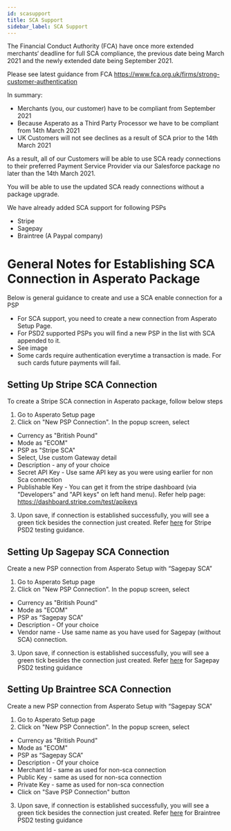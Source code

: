 ```yaml
---
id: scasupport
title: SCA Support
sidebar_label: SCA Support
---
```


The Financial Conduct Authority (FCA) have once more extended merchants‘ deadline for full SCA compliance, the previous date being March 2021 and the newly extended date being September 2021.
 
Please see latest guidance from FCA
https://www.fca.org.uk/firms/strong-customer-authentication
 
In summary:
+ Merchants (you, our customer) have to be compliant from September 2021
+ Because Asperato as a Third Party Processor we have to be compliant from 14th March 2021
+ UK Customers will not see declines as a result of SCA prior to the 14th March 2021
 
As a result, all of our Customers will be able to use SCA ready connections to their preferred Payment Service Provider via our Salesforce package no later than the 14th March 2021.
 
You will be able to use the updated SCA ready connections without a package upgrade.

We have already added SCA support for following PSPs
+ Stripe
+ Sagepay
+ Braintree (A Paypal company)

# General Notes for Establishing SCA Connection in Asperato Package
Below is general guidance to create and use a SCA enable connection for a PSP
+ For SCA support, you need to create a new connection from Asperato Setup Page.
+ For PSD2 supported PSPs you will find a new PSP in the list with SCA appended to it.
+ See image 
+ Some cards require authentication everytime a transaction is made. For such cards future payments will fail.

## Setting Up Stripe SCA Connection
To create a Stripe SCA connection in Asperato package, follow below steps
1. Go to Asperato Setup page
2. Click on "New PSP Connection". In the popup screen, select
+ Currency as "British Pound"
+ Mode as "ECOM"
+ PSP as "Stripe SCA"
+ Select, Use custom Gateway detail
+ Description - any of your choice
+ Secret API Key - Use same API key as you were using earlier for non Sca connection
+ Publishable Key - You can get it from the stripe dashboard (via "Developers" and "API keys" on left hand menu). Refer help page: https://dashboard.stripe.com/test/apikeys 
3. Upon save, if connection is established successfully, you will see a green tick besides the connection just created.
Refer [here](https://stripe.com/docs/testing) for Stripe PSD2 testing guidance.

## Setting Up Sagepay SCA Connection
Create a new PSP connection from Asperato Setup with “Sagepay SCA”
1. Go to Asperato Setup page
2. Click on "New PSP Connection". In the popup screen, select
+ Currency as "British Pound"
+ Mode as "ECOM"
+ PSP as “Sagepay SCA”
+ Description - Of your choice
+ Vendor name - Use same name as you have used for Sagepay (without SCA) connection.
3. Upon save, if connection is established successfully, you will see a green tick besides the connection just created.
Refer [here](https://www.opayo.co.uk/support/12/36/test-card-details-for-your-test-transactions) for Sagepay PSD2 testing guidance

## Setting Up Braintree SCA Connection
Create a new PSP connection from Asperato Setup with “Sagepay SCA”
1. Go to Asperato Setup page
2. Click on "New PSP Connection". In the popup screen, select
+ Currency as "British Pound"
+ Mode as "ECOM"
+ PSP as “Sagepay SCA”
+ Description - Of your choice
+ Merchant Id - same as used for non-sca connection
+ Public Key - same as used for non-sca connection
+ Private Key - same as used for non-sca connection
+ Click on "Save PSP Connection" button
3. Upon save, if connection is established successfully, you will see a green tick besides the connection just created.
Refer [here](https://developers.braintreepayments.com/guides/3d-secure/testing-go-live/php) for Braintree PSD2 testing guidance


